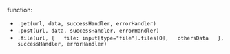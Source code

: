 function:
- `.get(url, data, successHandler, errorHandler)`
- `.post(url, data, successHandler, errorHandler)`
- `.file(url, {  
    file: input[type="file"].files[0],  
    othersData  
  }, successHandler, errorHandler)`  

